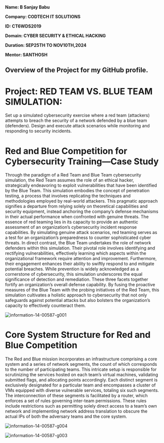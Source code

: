 
**Name: B Sanjay Babu**

**Company: CODTECH IT SOLUTIONS**

**ID: CT6WDS2019**

**Domain: CYBER SECURITY & ETHICAL HACKING**

**Duration: SEP25TH TO NOV10TH,2024**

**Mentor: SANTHOSH**

## Overview of the Project for my GitHub profile.

# Project: RED TEAM VS. BLUE TEAM SIMULATION:

Set up a simulated cybersecurity exercise where a red team (attackers) attempts to
breach the security of a network defended by a blue team (defenders). Design and execute
attack scenarios while monitoring and responding to security incidents.

# Red and Blue Competition for Cybersecurity Training—Case Study
Through the paradigm of a Red Team and Blue Team cybersecurity simulation, the Red Team assumes the role of an ethical hacker, strategically endeavoring to exploit vulnerabilities that have been identified by the Blue Team. This simulation embodies the concept of penetration testing, a process that involves replicating the techniques and methodologies employed by real-world attackers. This pragmatic approach signifies a departure from relying solely on theoretical capabilities and security equipment, instead anchoring the company’s defense mechanisms in their actual performance when confronted with genuine threats.
The essence of red teaming lies in its capacity to provide an authentic assessment of an organization’s cybersecurity incident response capabilities. By simulating genuine attack scenarios, red teaming serves as a test for an organization’s preparedness to counter sophisticated cyber threats. In direct contrast, the Blue Team undertakes the role of network defenders within this simulation. Their pivotal role involves identifying and rectifying vulnerabilities, effectively learning which aspects within the organizational framework require attention and improvement. Furthermore, their engagement enhances their ability to swiftly respond to and mitigate potential breaches.
While prevention is widely acknowledged as a cornerstone of cybersecurity, this simulation underscores the equal significance of detection and remediation. These three facets together fortify an organization’s overall defense capability. By fusing the proactive measures of the Blue Team with the probing initiatives of the Red Team, this simulation cultivates a holistic approach to cybersecurity that not only safeguards against potential attacks but also bolsters the organization’s capacity to effectively counteract them.

![information-14-00587-g001](https://github.com/user-attachments/assets/d5f2fa1e-0a3c-4726-8614-2c4d44199f42)

# Core System Structure for Red and Blue Competition
The Red and Blue mission incorporates an infrastructure comprising a core system and a series of network segments, the count of which corresponds to the number of participating teams. This intricate setup is responsible for scrutinizing the services hosted on each team’s virtual machines, validating submitted flags, and allocating points accordingly. Each distinct segment is exclusively designated for a particular team and encompasses a cluster of VMs equipped with diverse vulnerable services, totaling six such segments. The interconnection of these segments is facilitated by a router, which enforces a set of rules governing inter-team permissions. These rules include restrictions such as permitting solely direct access to a team’s own network and implementing network address translation to obscure the actual IPs of both the adversary teams and the core system.

![information-14-00587-g004](https://github.com/user-attachments/assets/c1d1d2e1-5f7b-418c-b4ff-6dbaa44f3d62)

![information-14-00587-g003](https://github.com/user-attachments/assets/b091e787-ba6d-43d8-b937-67c9b9b5952e)
